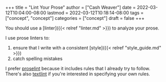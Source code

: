 +++
title = "Lint Your Prose"
author = ["Cash Weaver"]
date = 2022-03-12T10:04:00-08:00
lastmod = 2022-03-12T10:18:14-08:00
tags = ["concept", "concept"]
categories = ["concept"]
draft = false
+++

You should use a [linter]({{< relref "linter.md" >}}) to analyze your prose.

I use prose linters to:

1.  ensure that I write with a consistent [style]({{< relref "style_guide.md" >}})
2.  catch spelling mistakes

I prefer [proselint](https://github.com/amperser/proselint) because it includes rules that I already try to follow. There's also [textlint](https://github.com/textlint/textlint) if you're interested in specifying your own rules.
